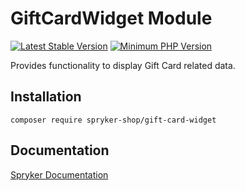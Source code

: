 # GiftCardWidget Module
[![Latest Stable Version](https://poser.pugx.org/spryker-shop/gift-card-widget/v/stable.svg)](https://packagist.org/packages/spryker-shop/gift-card-widget)
[![Minimum PHP Version](https://img.shields.io/badge/php-%3E%3D%208.2-8892BF.svg)](https://php.net/)

Provides functionality to display Gift Card related data.

## Installation

```
composer require spryker-shop/gift-card-widget
```

## Documentation

[Spryker Documentation](https://docs.spryker.com)
